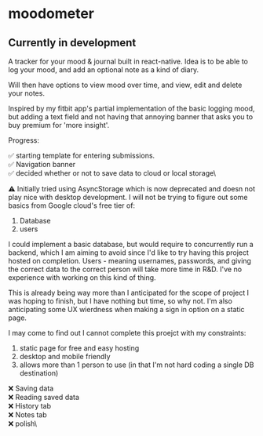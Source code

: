# moodometer

## Currently in development

A tracker for your mood & journal built in react-native.
Idea is to be able to log your mood, and add an optional note as a kind of diary.

Will then have options to view mood over time, and view, edit and delete your notes.


Inspired by my fitbit app's partial implementation of the basic logging mood, but adding a text field and not having that annoying banner that asks you to buy premium for 'more insight'.

Progress:

✅ starting template for entering submissions.\
✅ Navigation banner \
✅ decided whether or not to save data to cloud or local storage\


⚠️ Initially tried using AsyncStorage which is now deprecated and doesn not play nice with desktop development.
I will not be trying to figure out some basics from Google cloud's free tier of:
1. Database
2. users

I could implement a basic database, but would require to concurrently run a backend, which I am aiming to avoid since I'd like to try having this project hosted on completion.
Users - meaning usernames, passwords, and giving the correct data to the correct person will take more time in R&D. I've no experience with working on this kind of thing.

This is already being way more than I anticipated for the scope of project I was hoping to finish, but I have nothing but time, so why not.
I'm also anticipating some UX wierdness when making a sign in option on a static page.

I may come to find out I cannot complete this proejct with my constraints:
1. static page for free and easy hosting
2. desktop and mobile friendly
3. allows more than 1 person to use (in that I'm not hard coding a single DB destination)


❌ Saving data\
❌ Reading saved data\
❌ History tab\
❌ Notes tab\
❌ polish\
